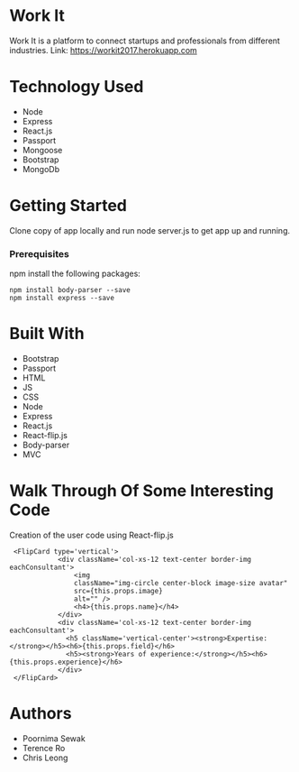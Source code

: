 # Work It

Work It is a platform to connect startups and professionals from different industries. Link: https://workit2017.herokuapp.com

# Technology Used
* Node
* Express
* React.js
* Passport
* Mongoose
* Bootstrap
* MongoDb

# Getting Started

Clone copy of app locally and run node server.js to get app up and running.

### Prerequisites

npm install the following packages:
```
npm install body-parser --save
npm install express --save
```
# Built With
* Bootstrap
* Passport
* HTML
* JS
* CSS
* Node
* Express
* React.js
* React-flip.js
* Body-parser
* MVC

# Walk Through Of Some Interesting Code

Creation of the user code using React-flip.js
```
 <FlipCard type='vertical'>
            <div className='col-xs-12 text-center border-img eachConsultant'>
                <img
                className="img-circle center-block image-size avatar"
                src={this.props.image}
                alt="" />
                <h4>{this.props.name}</h4>
            </div>
            <div className='col-xs-12 text-center border-img eachConsultant'>
              <h5 className='vertical-center'><strong>Expertise:</strong></h5><h6>{this.props.field}</h6>
              <h5><strong>Years of experience:</strong></h5><h6>{this.props.experience}</h6>
            </div>
 </FlipCard>
```


# Authors
* Poornima Sewak
* Terence Ro
* Chris Leong
